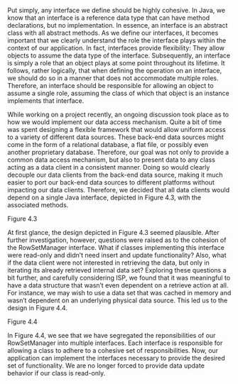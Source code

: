 Put simply, any interface we define should be highly cohesive. In Java, we know that an interface is a reference data type that can have method declarations, but no implementation. In essence, an interface is an abstract class with all abstract methods. As we define our interfaces, it becomes important that we clearly understand the role the interface plays within the context of our application. In fact, interfaces provide flexibility: They allow objects to assume the data type of the interface. Subsequently, an interface is simply a role that an object plays at some point throughout its lifetime. It follows, rather logically, that when defining the operation on an interface, we should do so in a manner that does not accommodate multiple roles. Therefore, an interface should be responsible for allowing an object to assume a single role, assuming the class of which that object is an instance implements that interface.

While working on a project recently, an ongoing discussion took place as to how we would implement our data access mechanism. Quite a bit of time was spent designing a flexible framework that would allow uniform access to a variety of different data sources. These back-end data sources might come in the form of a relational database, a flat file, or possibly even another proprietary database. Therefore, our goal was not only to provide a common data access mechanism, but also to present data to any class acting as a data client in a consistent manner. Doing so would clearly decouple our data clients from the back-end data source, making it much easier to port our back-end data sources to different platforms without impacting our data clients. Therefore, we decided that all data clients would depend on a single Java interface, depicted in Figure 4.3, with the associated methods.

Figure 4.3

At first glance, the design depicted in Figure 4.3 seemed plausible. After further investigation, however, questions were raised as to the cohesion of the RowSetManager interface. What if classes implementing this interface were read-only and didn’t need insert and update functionality? Also, what if the data client were not interested in retrieving the data, but only in iterating its already retrieved internal data set? Exploring these questions a bit further, and carefully considering ISP, we found that it was meaningful to have a data structure that wasn’t even dependent on a retrieve action at all. For instance, we may wish to use a data set that was cached in memory and wasn’t dependent on an underlying physical data source. This led us to the design in Figure 4.4.

Figure 4.4

In Figure 4.4, we see that we have segregated the reponsibilities of our RowSetManager into multiple interfaces. Each interface is responsible for allowing a class to adhere to a cohesive set of responsibilities. Now, our application can implement the interfaces necessary to provide the desired set of functionality. We are no longer forced to provide data update behavior if our class is read-only.
